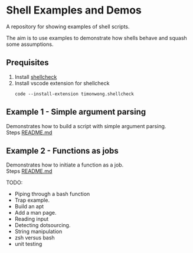 # Shell Examples and Demos
A repository for showing examples of shell scripts.

The aim is to use examples to demonstrate how shells behave and squash some assumptions. 
## Prequisites 
1. Install [shellcheck](https://github.com/koalaman/shellcheck)
1. Install vscode extension for shellcheck
    ```
    code --install-extension timonwong.shellcheck
    ```

## Example 1 - Simple argument parsing
Demonstrates how to build a script with simple argument parsing.  
Steps [README.md](./01_argument_parsing/README.md)  

## Example 2 - Functions as jobs
Demonstrates how to initiate a function as a job.  
Steps [README.md](./02_job_functions/README.md)  


TODO:
  * Piping through a bash function
  * Trap example. 
  * Build an apt 
  * Add a man page.
  * Reading input 
  * Detecting dotsourcing. 
  * String manipulation
  * zsh versus bash
  * unit testing
  
